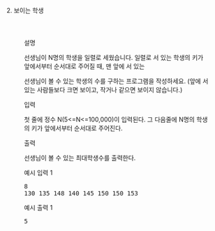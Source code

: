 <div data-v-4b3ae1dc="" class="ivu-card ivu-card-dis-hover ivu-card-shadow"><div class="ivu-card-head"><div class="panel-title"><div data-v-4b3ae1dc="">2. 보이는 학생</div></div></div> <div class="ivu-card-extra"><div class="panel-extra"></div></div> <div class="ivu-card-body" style="padding: 40px;">  <div class="panel-body"> <div data-v-4b3ae1dc="" id="problem-content" class="markdown-body"><p data-v-4b3ae1dc="" class="title">설명</p> <p data-v-4b3ae1dc="" class="content"><p>선생님이 N명의 학생을 일렬로 세웠습니다. 일렬로 서 있는 학생의 키가 앞에서부터 순서대로 주어질 때, 맨 앞에 서 있는</p><p>선생님이 볼 수 있는 학생의 수를 구하는 프로그램을 작성하세요. (앞에 서 있는 사람들보다 크면 보이고, 작거나 같으면 보이지 않습니다.)<br></p></p> <p data-v-4b3ae1dc="" class="title">입력 <!----></p> <p data-v-4b3ae1dc="" class="content"><p>첫 줄에 정수 N(5&lt;=N&lt;=100,000)이 입력된다. 그 다음줄에 N명의 학생의 키가 앞에서부터 순서대로 주어진다.<br></p></p> <p data-v-4b3ae1dc="" class="title">출력 <!----></p> <p data-v-4b3ae1dc="" class="content"><p>선생님이 볼 수 있는 최대학생수를 출력한다.<br></p></p>  <div data-v-4b3ae1dc=""><div data-v-4b3ae1dc="" class="flex-container sample"><div data-v-4b3ae1dc="" class="sample-input"><p data-v-4b3ae1dc="" class="title">예시 입력 1
                  <a data-v-4b3ae1dc="" class="copy"><i data-v-4b3ae1dc="" class="ivu-icon ivu-icon-clipboard"></i></a></p> <pre data-v-4b3ae1dc="">8
130 135 148 140 145 150 150 153
</pre></div> <div data-v-4b3ae1dc="" class="sample-output"><p data-v-4b3ae1dc="" class="title">예시 출력 1</p> <pre data-v-4b3ae1dc="">5</pre></div></div></div> <!----> <!----></div></div></div></div>